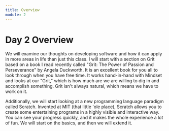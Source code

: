 ```yaml
---
title: Overview
module: 2
---
```


# Day 2 Overview <br />

We will examine our thoughts on developing software and how it can apply in more areas in life than just this class.  I will start with a section on Grit based on a book I read recently called "Grit: The Power of Passion and Perseverance" by Angela Duckworth. It is an excellent book for you all to look through when you have free time. It works hand-in-hand with Mindset and looks at our "Grit," which is how much are we are willing to dig in and accomplish something.  Grit isn't always natural, which means we have to work on it.  

Additionally, we will start looking at a new programming language paradigm called Scratch.  Invented at MIT (that little 'ole place), Scratch allows you to create some entertaining programs in a highly visible and interactive way.  You can see your progress quickly, and it makes the whole experience a lot of fun.  We will start on the basics, and then we will extend it.
